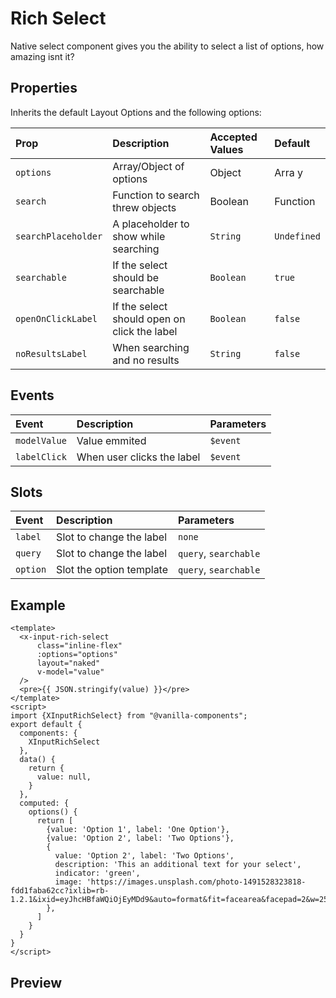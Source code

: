 # Rich Select

Native select component gives you the ability to select a list of options, how amazing isnt it?

## Properties

Inherits the default Layout Options and the following options:

| Prop       | Description               | Accepted Values                 | Default     |
| :--------- | :------------------------ | :------------------------------ | :---------- |
| `options`| Array/Object of options | Object|Arra y| `undefined` |
| `search`| Function to search threw objects| Boolean|Function | `false` |
| `searchPlaceholder` | A placeholder to show while searching | `String` | `Undefined`|
| `searchable`| If the select should be searchable | `Boolean` | `true`|
| `openOnClickLabel`| If the select should open on click the label | `Boolean` | `false`|
| `noResultsLabel`| When searching and no results | `String` | `false`|

## Events

| Event   | Description               | Parameters    |
| :------ | :------------------------ | :------------ |
| `modelValue` | Value emmited | `$event` |
| `labelClick` | When user clicks the label | `$event` |

## Slots

| Event   | Description               | Parameters    |
| :------ | :------------------------ | :------------ |
| `label` | Slot to change the label | `none` |
| `query` | Slot to change the label | `query`, `searchable` |
| `option` | Slot the option template | `query`, `searchable` |

## Example

```vue
<template>
  <x-input-rich-select
      class="inline-flex"
      :options="options"
      layout="naked"
      v-model="value"
  />
  <pre>{{ JSON.stringify(value) }}</pre>
</template>
<script>
import {XInputRichSelect} from "@vanilla-components";
export default {
  components: {
    XInputRichSelect
  },
  data() {
    return {
      value: null,
    }
  },
  computed: {
    options() {
      return [
        {value: 'Option 1', label: 'One Option'},
        {value: 'Option 2', label: 'Two Options'},
        {
          value: 'Option 2', label: 'Two Options',
          description: 'This an additional text for your select',
          indicator: 'green',
          image: 'https://images.unsplash.com/photo-1491528323818-fdd1faba62cc?ixlib=rb-1.2.1&ixid=eyJhcHBfaWQiOjEyMDd9&auto=format&fit=facearea&facepad=2&w=256&h=256&q=80',
        },
      ]
    }
  }
}
</script>
```

## Preview
<x-wrapper src="input-rich-select" />
